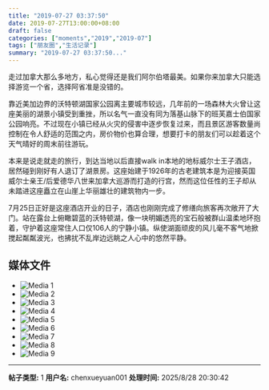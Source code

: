 ```yaml
---
title: "2019-07-27 03:37:50"
date: 2019-07-27T13:00:00+08:00
draft: false
categories: ["moments","2019","2019-07"]
tags: ["朋友圈","生活记录"]
summary: "2019-07-27 03:37:50..."
---
```


走过加拿大那么多地方，私心觉得还是我们阿尔伯塔最美。如果你来加拿大只能选择游览一个省，选择阿省准是没错的。

靠近美加边界的沃特顿湖国家公园离主要城市较远，几年前的一场森林大火曾让这座美丽的湖景小镇受到重挫，所以名气一直没有同为落基山脉下的班芙嘉士伯国家公园响亮。不过现在小镇已经从火灾的侵害中逐步恢复过来，而且景区游客数量尚控制在令人舒适的范围之内，房价物价也算合理，想要打卡的朋友们可以趁着这个天气晴好的周末前往游玩。

本来是说走就走的旅行，到达当地以后直接walk in本地的地标威尔士王子酒店，居然碰到刚好有人退订了湖景房。这座始建于1926年的古老建筑本是为迎接英国威尔士亲王/后爱德华八世来加拿大巡游而打造的行宫，然而这位任性的王子却从未踏进这座矗立在山崖上华丽雄壮的建筑物内一步。

7月25日正好是这座酒店开业的日子，酒店也刚刚完成了修缮向旅客再次敞开了大门。站在露台上俯瞰碧蓝的沃特顿湖，像一块明媚透亮的宝石般被群山温柔地环抱着，守护着这座常住人口仅106人的宁静小镇。纵使湖面顽皮的风儿毫不客气地掀搅起粼粼波光，也拂扰不乱岸边远眺之人心中的悠然平静。

## 媒体文件

- ![Media 1](/Moments/photos/2019-07-27/201907270337500.jpg)
- ![Media 2](/Moments/photos/2019-07-27/201907270337501.jpg)
- ![Media 3](/Moments/photos/2019-07-27/201907270337502.jpg)
- ![Media 4](/Moments/photos/2019-07-27/201907270337503.jpg)
- ![Media 5](/Moments/photos/2019-07-27/201907270337504.jpg)
- ![Media 6](/Moments/photos/2019-07-27/201907270337505.jpg)
- ![Media 7](/Moments/photos/2019-07-27/201907270337506.jpg)
- ![Media 8](/Moments/photos/2019-07-27/201907270337507.jpg)
- ![Media 9](/Moments/photos/2019-07-27/201907270337508.jpg)

---

**帖子类型:** 1
**用户名:** chenxueyuan001
**处理时间:** 2025/8/28 20:30:42
